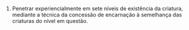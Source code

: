 ﻿1. Penetrar experiencialmente em sete níveis de existência da criatura, mediante a técnica da concessão de encarnação à semelhança das criaturas do nível em questão.